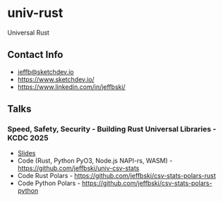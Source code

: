 # univ-rust

Universal Rust

## Contact Info

- jeffb@sketchdev.io
- https://www.sketchdev.io/
- https://www.linkedin.com/in/jeffbski/

## Talks

### Speed, Safety, Security - Building Rust Universal Libraries - KCDC 2025

- [Slides](https://docs.google.com/presentation/d/1op84WDDdZg-qch08ctmZ323ZWeHTUFgcpjm5c1o_PtY/edit?usp=sharing)
- Code (Rust, Python PyO3, Node.js NAPI-rs, WASM) - https://github.com/jeffbski/univ-csv-stats
- Code Rust Polars - https://github.com/jeffbski/csv-stats-polars-rust
- Code Python Polars - https://github.com/jeffbski/csv-stats-polars-python
